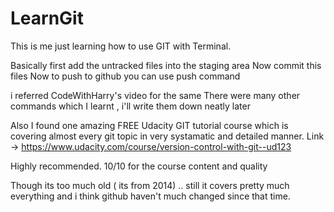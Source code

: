 # LearnGit

This is me just learning how to use GIT with Terminal.

Basically first add the untracked files into the staging area
Now commit this files 
Now to push to github you can use push command

i referred CodeWithHarry's video for the same
There were many other commands which I learnt , i'll write them down neatly later


Also I found one amazing FREE Udacity GIT tutorial course which is covering
almost every git topic in very systamatic and detailed manner.
Link -> https://www.udacity.com/course/version-control-with-git--ud123

Highly recommended. 10/10 for the course content and quality 

Though its too much old ( its from 2014) .. still it covers pretty much everything
and i think github haven't much changed since that time.